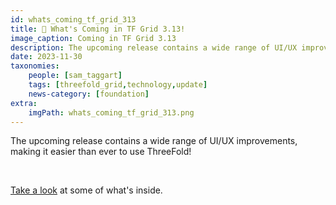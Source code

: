```yaml
---
id: whats_coming_tf_grid_313
title: 📰 What's Coming in TF Grid 3.13!
image_caption: Coming in TF Grid 3.13
description: The upcoming release contains a wide range of UI/UX improvements, making it easier than ever to use ThreeFold!
date: 2023-11-30
taxonomies:
    people: [sam_taggart]
    tags: [threefold_grid,technology,update]
    news-category: [foundation]
extra:
    imgPath: whats_coming_tf_grid_313.png
---
```


The upcoming release contains a wide range of UI/UX improvements, making it easier than ever to use ThreeFold!

<br/>

[Take a look](https://forum.threefold.io/t/3-13-upcoming-updates/4149) at some of what's inside.
